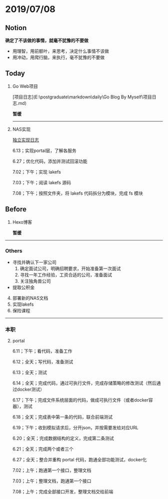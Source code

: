 # 2019/07/08

## Notion

**确定了不该做的事情，就毫不犹豫的不要做**

+ 用理智，用前额叶，来思考，决定什么事情不该做
+ 用冲动，用爬行脑，来执行，毫不犹豫的不要做

## Today

1. Go Web项目

   [项目日志](E:\postgraduate\markdown\daily\Go Blog By Myself\项目日志.md)

   **暂缓**

   ---

2. NAS实现

   [独立实现日志](E:\postgraduate\markdown\daily\lakefs\lakefs独立实现计划.md)

   6.13；实现portal层，了解各服务

   6.27；优化代码，添加并测试回滚功能
   
   7.02；下午；实现 lakefs
   
   7.03；下午；阅读 lakefs 源码
   
   7.08；下午；按照文件夹，将 lakefs 代码拆分为模块，完成 fs 模块

## Before

1. Hexo博客

   **暂缓**

---

### Others

- 寻找并确认下一家公司
  1. 确定面试公司，明确招聘要求，开始准备第一次面试
  2. 寻找一年工作经验，工资合适的公司，准备面试
  3. 关注独角兽公司
- 提取公积金 



4. 部署新的NAS文档
6. 实现lakefs
3. 保险课程

---

### 本职

2. portal 

   6.11；下午；看代码，准备工作

   6.12；全天；写代码，准备测试

   6.13；全天；测试

   6.14；全天；完成代码，通过可执行文件，完成存储策略的修改测试（然后通过docker测试）

   6.17；下午；完成文件系统层面的代码，做成可执行文件（或者docker容器），测试

   6.18；全天；完成表中第一条的代码，联合前端测试

   6.19；下午；收到模拟请求后，分开json，并按需要发给对应URL

   6.20；全天；完成数据结构的定义，完成第二条测试

   6.21；全天；完成两个或者三个
   
   6.27；全天；整合并重构 portal 代码，跑通全部功能测试，docker化
   
   7.02；上午；跑通第一个接口，整理文档
   
   7.03；上午；整理文档，跑通第一个接口
   
   7.08；上午；完成全部接口开发，整理文档交给前端
   
   
   
   